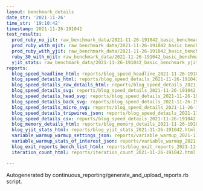 ```yaml
---
layout: benchmark_details
date_str: '2021-11-26'
time_str: '19:10:42'
timestamp: 2021-11-26-191042
test_results:
  prod_ruby_no_jit: raw_benchmark_data/2021-11-26-191042_basic_benchmark_prod_ruby_no_jit.json
  prod_ruby_with_mjit: raw_benchmark_data/2021-11-26-191042_basic_benchmark_prod_ruby_with_mjit.json
  prod_ruby_with_yjit: raw_benchmark_data/2021-11-26-191042_basic_benchmark_prod_ruby_with_yjit.json
  ruby_30_with_mjit: raw_benchmark_data/2021-11-26-191042_basic_benchmark_ruby_30_with_mjit.json
  yjit_stats: raw_benchmark_data/2021-11-26-191042_basic_benchmark_yjit_stats.json
reports:
  blog_speed_headline_html: reports/blog_speed_headline_2021-11-26-191042.html
  blog_speed_details_html: reports/blog_speed_details_2021-11-26-191042.html
  blog_speed_details_raw_details_html: reports/blog_speed_details_2021-11-26-191042.raw_details.html
  blog_speed_details_svg: reports/blog_speed_details_2021-11-26-191042.svg
  blog_speed_details_head_svg: reports/blog_speed_details_2021-11-26-191042.head.svg
  blog_speed_details_back_svg: reports/blog_speed_details_2021-11-26-191042.back.svg
  blog_speed_details_micro_svg: reports/blog_speed_details_2021-11-26-191042.micro.svg
  blog_speed_details_tripwires_json: reports/blog_speed_details_2021-11-26-191042.tripwires.json
  blog_speed_details_csv: reports/blog_speed_details_2021-11-26-191042.csv
  blog_memory_details_html: reports/blog_memory_details_2021-11-26-191042.html
  blog_yjit_stats_html: reports/blog_yjit_stats_2021-11-26-191042.html
  variable_warmup_warmup_settings_json: reports/variable_warmup_2021-11-26-191042.warmup_settings.json
  variable_warmup_stats_of_interest_json: reports/variable_warmup_2021-11-26-191042.stats_of_interest.json
  blog_exit_reports_bench_list_html: reports/blog_exit_reports_2021-11-26-191042.bench_list.html
  iteration_count_html: reports/iteration_count_2021-11-26-191042.html

---
```

Autogenerated by continuous_reporting/generate_and_upload_reports.rb script.
